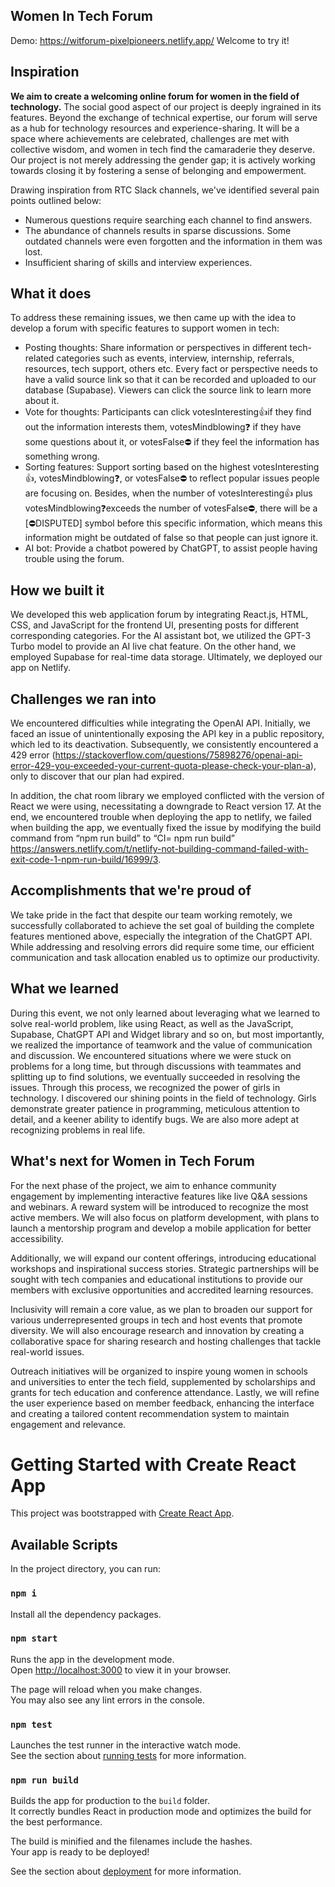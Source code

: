 ## Women In Tech Forum

Demo: https://witforum-pixelpioneers.netlify.app/
Welcome to try it!

## Inspiration

**We aim to create a welcoming online forum for women in the field of technology.** The social good aspect of our project is deeply ingrained in its features. Beyond the exchange of technical expertise, our forum will serve as a hub for technology resources and experience-sharing. It will be a space where achievements are celebrated, challenges are met with collective wisdom, and women in tech find the camaraderie they deserve. Our project is not merely addressing the gender gap; it is actively working towards closing it by fostering a sense of belonging and empowerment.

Drawing inspiration from RTC Slack channels, we've identified several pain points outlined below:

- Numerous questions require searching each channel to find answers.
- The abundance of channels results in sparse discussions. Some outdated channels were even forgotten and the information in them was lost.
- Insufficient sharing of skills and interview experiences.

## What it does

To address these remaining issues, we then came up with the idea to develop a forum with specific features to support women in tech:

- Posting thoughts: Share information or perspectives in different tech-related categories such as events, interview, internship, referrals, resources, tech support, others etc. Every fact or perspective needs to have a valid source link so that it can be recorded and uploaded to our database (Supabase). Viewers can click the source link to learn more about it.
- Vote for thoughts: Participants can click votesInteresting👍if they find out the information interests them, votesMindblowing❓ if they have some questions about it, or votesFalse⛔️ if they feel the information has something wrong.
- Sorting features: Support sorting based on the highest votesInteresting👍, votesMindblowing❓, or votesFalse⛔️ to reflect popular issues people are focusing on. Besides, when the number of votesInteresting👍 plus votesMindblowing❓exceeds the number of votesFalse⛔️, there will be a [⛔️DISPUTED] symbol before this specific information, which means this information might be outdated of false so that people can just ignore it.
- AI bot: Provide a chatbot powered by ChatGPT, to assist people having trouble using the forum.

## How we built it

We developed this web application forum by integrating React.js, HTML, CSS, and JavaScript for the frontend UI, presenting posts for different corresponding categories. For the AI assistant bot, we utilized the GPT-3 Turbo model to provide an AI live chat feature. On the other hand, we employed Supabase for real-time data storage. Ultimately, we deployed our app on Netlify.

## Challenges we ran into

We encountered difficulties while integrating the OpenAI API. Initially, we faced an issue of unintentionally exposing the API key in a public repository, which led to its deactivation. Subsequently, we consistently encountered a 429 error (https://stackoverflow.com/questions/75898276/openai-api-error-429-you-exceeded-your-current-quota-please-check-your-plan-a), only to discover that our plan had expired.

In addition, the chat room library we employed conflicted with the version of React we were using, necessitating a downgrade to React version 17.
At the end, we encountered trouble when deploying the app to netlify, we failed when
building the app, we eventually fixed the issue by modifying the build command from “npm run build” to “CI= npm run build”
https://answers.netlify.com/t/netlify-not-building-command-failed-with-exit-code-1-npm-run-build/16999/3.

## Accomplishments that we're proud of

We take pride in the fact that despite our team working remotely, we successfully collaborated to achieve the set goal of building the complete features mentioned above, especially the integration of the ChatGPT API. While addressing and resolving errors did require some time, our efficient communication and task allocation enabled us to optimize our productivity.

## What we learned

During this event, we not only learned about leveraging what we learned to solve real-world problem, like using React, as well as the JavaScript, Supabase, ChatGPT API and Widget library and so on, but most importantly, we realized the importance of teamwork and the value of communication and discussion. We encountered situations where we were stuck on problems for a long time, but through discussions with teammates and splitting up to find solutions, we eventually succeeded in resolving the issues. Through this process, we recognized the power of girls in technology. I discovered our shining points in the field of technology. Girls demonstrate greater patience in programming, meticulous attention to detail, and a keener ability to identify bugs. We are also more adept at recognizing problems in real life.

## What's next for Women in Tech Forum

For the next phase of the project, we aim to enhance community engagement by implementing interactive features like live Q&A sessions and webinars. A reward system will be introduced to recognize the most active members. We will also focus on platform development, with plans to launch a mentorship program and develop a mobile application for better accessibility.

Additionally, we will expand our content offerings, introducing educational workshops and inspirational success stories. Strategic partnerships will be sought with tech companies and educational institutions to provide our members with exclusive opportunities and accredited learning resources.

Inclusivity will remain a core value, as we plan to broaden our support for various underrepresented groups in tech and host events that promote diversity. We will also encourage research and innovation by creating a collaborative space for sharing research and hosting challenges that tackle real-world issues.

Outreach initiatives will be organized to inspire young women in schools and universities to enter the tech field, supplemented by scholarships and grants for tech education and conference attendance. Lastly, we will refine the user experience based on member feedback, enhancing the interface and creating a tailored content recommendation system to maintain engagement and relevance.

# Getting Started with Create React App

This project was bootstrapped with [Create React App](https://github.com/facebook/create-react-app).

## Available Scripts

In the project directory, you can run:

### `npm i`

Install all the dependency packages.

### `npm start`

Runs the app in the development mode.\
Open [http://localhost:3000](http://localhost:3000) to view it in your browser.

The page will reload when you make changes.\
You may also see any lint errors in the console.

### `npm test`

Launches the test runner in the interactive watch mode.\
See the section about [running tests](https://facebook.github.io/create-react-app/docs/running-tests) for more information.

### `npm run build`

Builds the app for production to the `build` folder.\
It correctly bundles React in production mode and optimizes the build for the best performance.

The build is minified and the filenames include the hashes.\
Your app is ready to be deployed!

See the section about [deployment](https://facebook.github.io/create-react-app/docs/deployment) for more information.
